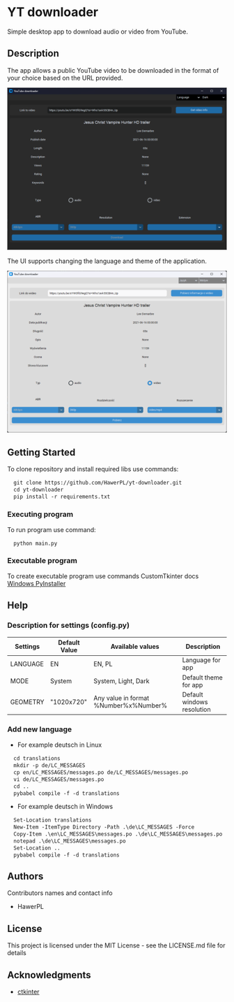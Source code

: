 # YT downloader

Simple desktop app to download audio or video from YouTube. 

## Description

The app allows a public YouTube video to be downloaded in the format of your choice based on the URL provided. 
<div align="center">
    <a href="https://github.com/HawerPL" target="_blank">
        <img src="https://github.com/HawerPL/yt-downloader/blob/master/images/dark-theme.png?raw=true" 
        alt="Dark theme">
    </a>
</div>

The UI supports changing the language and theme of the application.

<div align="center">
    <a href="https://github.com/HawerPL" target="_blank">
        <img src="https://github.com/HawerPL/yt-downloader/blob/master/images/light-theme.png?raw=true" 
        alt="Dark theme">
    </a>
</div>

## Getting Started

To clone repository and install required libs use commands:
```
  git clone https://github.com/HawerPL/yt-downloader.git
  cd yt-downloader
  pip install -r requirements.txt
```
### Executing program

To run program use command:
```
  python main.py
```

### Executable program

To create executable program use commands CustomTkinter docs <a href=https://customtkinter.tomschimansky.com/documentation/packaging>Windows PyInstaller</a>

## Help

### Description for settings (config.py)
| Settings | Default Value | Available values                      | Description                |
|----------| ----------- |---------------------------------------|----------------------------|
| LANGUAGE | EN | EN, PL                                | Language for app           |
| MODE     | System | System, Light, Dark                   | Default theme for app      |
| GEOMETRY     | "1020x720" | Any value in format %Number%x%Number% | Default windows resolution |

### Add new language

* For example deutsch in Linux
```
  cd translations
  mkdir -p de/LC_MESSAGES
  cp en/LC_MESSAGES/messages.po de/LC_MESSAGES/messages.po
  vi de/LC_MESSAGES/messages.po
  cd ..
  pybabel compile -f -d translations
```

* For example deutsch in Windows
```
  Set-Location translations
  New-Item -ItemType Directory -Path .\de\LC_MESSAGES -Force
  Copy-Item .\en\LC_MESSAGES\messages.po .\de\LC_MESSAGES\messages.po
  notepad .\de\LC_MESSAGES\messages.po
  Set-Location ..
  pybabel compile -f -d translations
```

## Authors

Contributors names and contact info
* HawerPL

## License

This project is licensed under the MIT License - see the LICENSE.md file for details

## Acknowledgments
* [ctkinter](https://github.com/topics/ctkinter)
